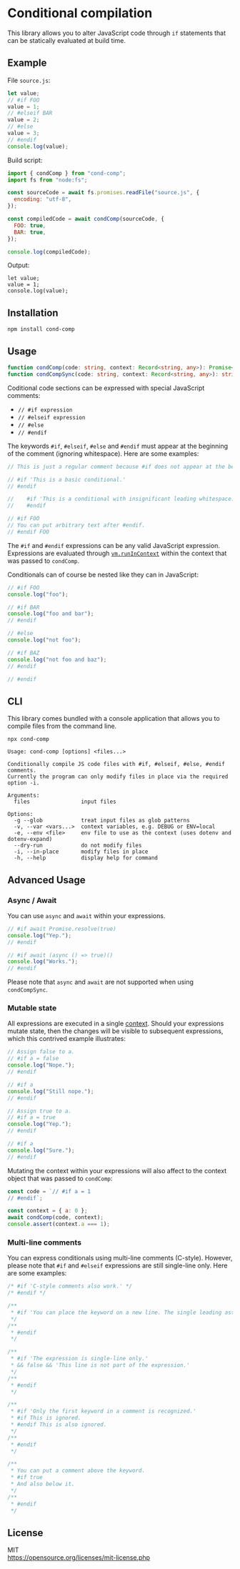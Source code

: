 # Conditional compilation

This library allows you to alter JavaScript code through `if` statements that can be statically evaluated at build time.

## Example

File `source.js`:

```js
let value;
// #if FOO
value = 1;
// #elseif BAR
value = 2;
// #else
value = 3;
// #endif
console.log(value);
```

Build script:

```js
import { condComp } from "cond-comp";
import fs from "node:fs";

const sourceCode = await fs.promises.readFile("source.js", {
  encoding: "utf-8",
});

const compiledCode = await condComp(sourceCode, {
  FOO: true,
  BAR: true,
});

console.log(compiledCode);
```

Output:

```
let value;
value = 1;
console.log(value);

```

## Installation

```
npm install cond-comp
```

## Usage

```ts
function condComp(code: string, context: Record<string, any>): Promise<string>;
function condCompSync(code: string, context: Record<string, any>): string;
```

Coditional code sections can be expressed with special JavaScript comments:

- `// #if expression`
- `// #elseif expression`
- `// #else`
- `// #endif`

The keywords `#if`, `#elseif`, `#else` and `#endif` must appear at the beginning of the comment (ignoring whitespace). Here are some examples:

```js
// This is just a regular comment because #if does not appear at the beginning.

// #if 'This is a basic conditional.'
// #endif

//    #if 'This is a conditional with insignificant leading whitespace.'
//    #endif

// #if FOO
// You can put arbitrary text after #endif.
// #endif FOO
```

The `#if` and `#endif` expressions can be any valid JavaScript expression. Expressions are evaluated through [`vm.runInContext`](https://nodejs.org/api/vm.html#vmrunincontextcode-contextifiedobject-options) within the context that was passed to `condComp`.

Conditionals can of course be nested like they can in JavaScript:

```js
// #if FOO
console.log("foo");

// #if BAR
console.log("foo and bar");
// #endif

// #else
console.log("not foo");

// #if BAZ
console.log("not foo and baz");
// #endif

// #endif
```

## CLI

This library comes bundled with a console application that allows you to compile files from the command line.

```
npx cond-comp
```

```
Usage: cond-comp [options] <files...>

Conditionally compile JS code files with #if, #elseif, #else, #endif comments.
Currently the program can only modify files in place via the required option -i.

Arguments:
  files                input files

Options:
  -g --glob            treat input files as glob patterns
  -v, --var <vars...>  context variables, e.g. DEBUG or ENV=local
  -e, --env <file>     env file to use as the context (uses dotenv and dotenv-expand)
  --dry-run            do not modify files
  -i, --in-place       modify files in place
  -h, --help           display help for command
```

## Advanced Usage

### Async / Await

You can use `async` and `await` within your expressions.

```js
// #if await Promise.resolve(true)
console.log("Yep.");
// #endif

// #if await (async () => true)()
console.log("Works.");
// #endif
```

Please note that `async` and `await` are not supported when using `condCompSync`.

### Mutable state

All expressions are executed in a single [context](https://v8.dev/docs/embed#contexts). Should your expressions mutate state, then the changes will be visible to subsequent expressions, which this contrived example illustrates:

```js
// Assign false to a.
// #if a = false
console.log("Nope.");
// #endif

// #if a
console.log("Still nope.");
// #endif

// Assign true to a.
// #if a = true
console.log("Yep.");
// #endif

// #if a
console.log("Sure.");
// #endif
```

Mutating the context within your expressions will also affect to the context object that was passed to `condComp`:

```js
const code = `// #if a = 1
// #endif`;

const context = { a: 0 };
await condComp(code, context);
console.assert(context.a === 1);
```

### Multi-line comments

You can express conditionals using multi-line comments (C-style). However, please note that `#if` and `#elseif` expressions are still single-line only. Here are some examples:

```js
/* #if 'C-style comments also work.' */
/* #endif */

/**
 * #if 'You can place the keyword on a new line. The single leading asterisk is ignored.'
 */
/**
 * #endif
 */

/**
 * #if 'The expression is single-line only.'
 * && false && 'This line is not part of the expression.'
 */
/**
 * #endif
 */

/**
 * #if 'Only the first keyword in a comment is recognized.'
 * #if This is ignored.
 * #endif This is also ignored.
 */
/**
 * #endif
 */

/**
 * You can put a comment above the keyword.
 * #if true
 * And also below it.
 */
/**
 * #endif
 */
```

## License

MIT  
https://opensource.org/licenses/mit-license.php
